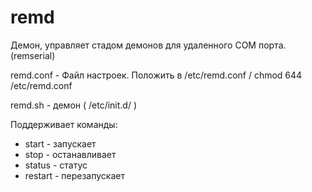 remd
====

Демон, управляет стадом демонов для удаленного COM порта. (remserial)

remd.conf - Файл настроек. Положить в /etc/remd.conf / chmod 644 /etc/remd.conf

remd.sh - демон ( /etc/init.d/ )

Поддерживает команды:
* start - запускает
* stop - останавливает
* status - статус
* restart - перезапускает
